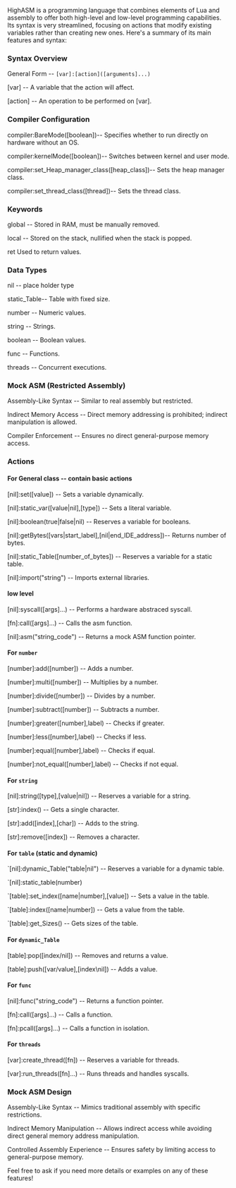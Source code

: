 
HighASM is a programming language that combines elements of Lua and assembly to offer both high-level and low-level programming capabilities. Its syntax is very streamlined, focusing on actions that modify existing variables rather than creating new ones. Here's a summary of its main features and syntax:

### Syntax Overview
 General Form -- `[var]:[action]([arguments]...)`
 
 [var] -- A variable that the action will affect.
 
 [action] -- An operation to be performed on [var].

### Compiler Configuration

 compiler:BareMode([boolean])-- Specifies whether to run directly on hardware without an OS.
 
 compiler:kernelMode([boolean])-- Switches between kernel and user mode.
 
 compiler:set_Heap_manager_class([heap_class])-- Sets the heap manager class.
 
 compiler:set_thread_class([thread])-- Sets the thread class.
 

### Keywords
 global -- Stored in RAM, must be manually removed.
 
 local -- Stored on the stack, nullified when the stack is popped.
 
 ret   Used to return values.
 

### Data Types
nil -- place holder type

 static_Table-- Table with fixed size.
 
 number -- Numeric values.
 
 string -- Strings.
 
 boolean -- Boolean values.
 
 func -- Functions.
 
 threads -- Concurrent executions.
 

### Mock ASM (Restricted Assembly)
  Assembly-Like Syntax -- Similar to real assembly but restricted.
  
  Indirect Memory Access -- Direct memory addressing is prohibited; indirect manipulation is allowed.
  
  Compiler Enforcement -- Ensures no direct general-purpose memory access.
  

### Actions

#### For General class -- contain basic actions
 [nil]:set([value]) -- Sets a variable dynamically.
 
 [nil]:static_var([value|nil],[type]) -- Sets a literal variable.
 
 [nil]:boolean(true|false|nil) -- Reserves a variable for booleans.
 
 [nil]:getBytes([vars|start_label],[nil|end_IDE_address])-- Returns number of bytes.
 

 
 [nil]:static_Table([number_of_bytes]) -- Reserves a variable for a static table.
 
 [nil]:import("string") -- Imports external libraries.

#### low level 
 [nil]:syscall([args]...) -- Performs a hardware abstraced syscall.
 
 [fn]:call([args]...) -- Calls the asm function.
 
 [nil]:asm("string_code") -- Returns a mock ASM function pointer.
 

#### For `number`
 [number]:add([number]) -- Adds a number.
 
 [number]:multi([number]) -- Multiplies by a number.
 
 [number]:divide([number]) -- Divides by a number.
 
 [number]:subtract([number]) -- Subtracts a number.
 
 [number]:greater([number],label) -- Checks if greater.
 
 [number]:less([number],label) -- Checks if less.
 
 [number]:equal([number],label) -- Checks if equal.
 
 [number]:not_equal([number],label) -- Checks if not equal.


#### For `string`

 [nil]:string([type],[value|nil]) -- Reserves a variable for a string.
 
 [str]:index() -- Gets a single character.
 
 [str]:add([index],[char]) -- Adds to the string.
 
 [str]:remove([index]) -- Removes a character.
 

#### For `table` (static and dynamic)
 `[nil]:dynamic_Table("table|nil") -- Reserves a variable for a dynamic table.

 `[nil]:static_table(number)

 `[table]:set_index([name|number],[value]) -- Sets a value in the table.
 
 `[table]:index([name|number]) -- Gets a value from the table.
 
 `[table]:get_Sizes() -- Gets sizes of the table.
 

#### For `dynamic_Table`
 [table]:pop([index/nil]) -- Removes and returns a value.
 
 [table]:push([var/value],[index\nil]) -- Adds a value.
 

#### For `func`
 [nil]:func("string_code") -- Returns a function pointer.
 
 [fn]:call([args]...) -- Calls a function.
 
 [fn]:pcall([args]...) -- Calls a function in isolation.
 

#### For `threads`
 [var]:create_thread([fn]) -- Reserves a variable for threads.
 
 [var]:run_threads([fn]...) -- Runs threads and handles syscalls.
 

### Mock ASM Design
 Assembly-Like Syntax -- Mimics traditional assembly with specific restrictions.
 
 Indirect Memory Manipulation -- Allows indirect access while avoiding direct general memory address manipulation.
 
 Controlled Assembly Experience -- Ensures safety by limiting access to general-purpose memory.
 

Feel free to ask if you need more details or examples on any of these features!

